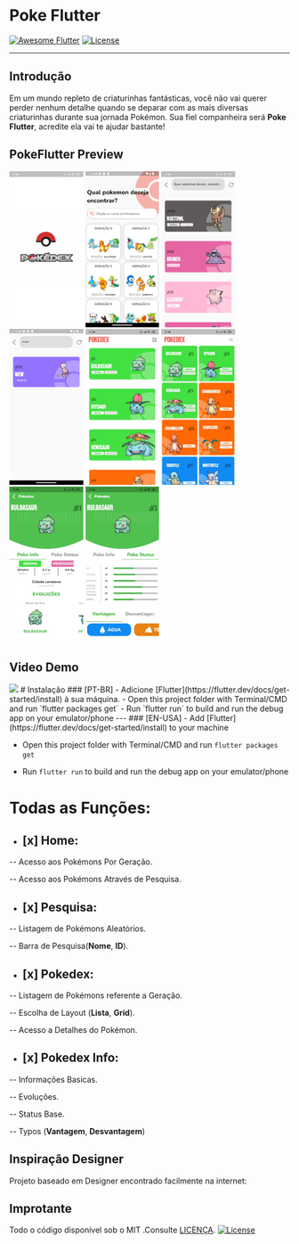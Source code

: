 
# Poke Flutter
[![Awesome Flutter](https://img.shields.io/badge/Awesome-Flutter-blue.svg)](https://github.com/Solido/awesome-flutter) [![License](https://img.shields.io/badge/License-MIT-red.svg)](https://opensource.org/license/mit/)


---
## **Introdução**

Em um mundo repleto de criaturinhas fantásticas, você não vai querer perder nenhum detalhe quando se deparar com as mais diversas criaturinhas durante sua jornada Pokémon. Sua fiel companheira será **Poke Flutter**, acredite ela vai te ajudar bastante!
## PokeFlutter  Preview

<div   width: 100%; height: 280px; display: inline;>
        <img src="./assets/img/screenshots/Splash.jpeg" height='280'/>
<img src="./assets/img/screenshots/Home.png" height='280'/>
<img src="./assets/img/screenshots/PokeSugstion.jpeg" height='280'/>
<img src="./assets/img/screenshots/seachPokemom.png" height='280'/>
<img src="./assets/img/screenshots/PokPageList.jpeg" height='280'/>
<img src="./assets/img/screenshots/PokePageGrid.jpeg" height='280'/>
<img src="./assets/img/screenshots/InfoPoke.jpeg" height='280'/>
<img src="./assets/img/screenshots/StatusPoke.jpeg" height='280'/>
</div>




## Video Demo
<img src="(https://github.com/JoseGoncalvess/Pokedex/blob/main/assets/img/screenshots/Gif.mp4"/>
# Instalação
### [PT-BR]
- Adicione [Flutter](https://flutter.dev/docs/get-started/install) à sua máquina.
-  Open this project folder with Terminal/CMD and run `flutter packages get`
-  Run `flutter run` to build and run the debug app on your emulator/phone
---
### [EN-USA]
- Add [Flutter](https://flutter.dev/docs/get-started/install) to your machine

- Open this project folder with Terminal/CMD and run `flutter packages get`

- Run `flutter run` to build and run the debug app on your emulator/phone

# **Todas as Funções:**
- ## [x]  **Home:**

-- Acesso aos Pokémons Por Geração.

-- Acesso aos Pokémons Através de Pesquisa.

- ## [x] **Pesquisa:**

-- Listagem de Pokémons Aleatórios.

-- Barra de Pesquisa(**Nome**, **ID**).

- ## [x] **Pokedex:**

-- Listagem de Pokémons  referente a Geração.

-- Escolha de Layout (**Lista**, **Grid**).

-- Acesso a Detalhes do Pokémon.


- ## [x] **Pokedex Info:**

-- Informações Basicas.

-- Evoluções.

-- Status Base.

-- Typos  (**Vantagem**, **Desvantagem**)

## **Inspiração Designer**
Projeto baseado em Designer encontrado facilmente na internet:

## Improtante
Todo o código disponível sob o MIT .Consulte [LICENÇA](https://opensource.org/license/mit/).
[![License](https://img.shields.io/badge/License-MIT-red.svg)](https://opensource.org/license/mit/)
